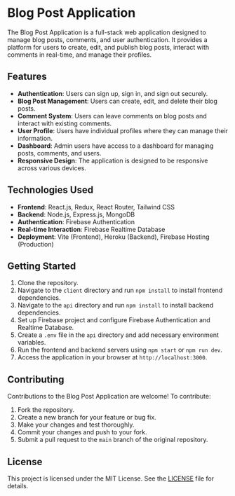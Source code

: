 # Blog Post Application

The Blog Post Application is a full-stack web application designed to manage blog posts, comments, and user authentication. It provides a platform for users to create, edit, and publish blog posts, interact with comments in real-time, and manage their profiles.

## Features

- **Authentication**: Users can sign up, sign in, and sign out securely.
- **Blog Post Management**: Users can create, edit, and delete their blog posts.
- **Comment System**: Users can leave comments on blog posts and interact with existing comments.
- **User Profile**: Users have individual profiles where they can manage their information.
- **Dashboard**: Admin users have access to a dashboard for managing posts, comments, and users.
- **Responsive Design**: The application is designed to be responsive across various devices.

## Technologies Used

- **Frontend**: React.js, Redux, React Router, Tailwind CSS
- **Backend**: Node.js, Express.js, MongoDB
- **Authentication**: Firebase Authentication
- **Real-time Interaction**: Firebase Realtime Database
- **Deployment**: Vite (Frontend), Heroku (Backend), Firebase Hosting (Production)

## Getting Started

1. Clone the repository.
2. Navigate to the `client` directory and run `npm install` to install frontend dependencies.
3. Navigate to the `api` directory and run `npm install` to install backend dependencies.
4. Set up Firebase project and configure Firebase Authentication and Realtime Database.
5. Create a `.env` file in the `api` directory and add necessary environment variables.
6. Run the frontend and backend servers using `npm start` or `npm run dev`.
7. Access the application in your browser at `http://localhost:3000`.

## Contributing

Contributions to the Blog Post Application are welcome! To contribute:

1. Fork the repository.
2. Create a new branch for your feature or bug fix.
3. Make your changes and test thoroughly.
4. Commit your changes and push to your fork.
5. Submit a pull request to the `main` branch of the original repository.

## License

This project is licensed under the MIT License. See the [LICENSE](LICENSE) file for details.
